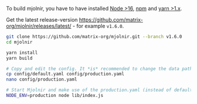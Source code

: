 To build mjolnir, you have to have installed [Node >16](https://nodejs.org/en/download/), [npm](https://docs.npmjs.com/cli/v7/configuring-npm/install) and [yarn >1.x](https://classic.yarnpkg.com/en/docs/install).

Get the latest release-version https://github.com/matrix-org/mjolnir/releases/latest/ - for example `v1.6.0`.

```bash
git clone https://github.com/matrix-org/mjolnir.git --branch v1.6.0
cd mjolnir

yarn install
yarn build

# Copy and edit the config. It *is* recommended to change the data path.
cp config/default.yaml config/production.yaml
nano config/production.yaml

# Start Mjolnir and make use of the production.yaml (instead of default.yaml)
NODE_ENV=production node lib/index.js
```
